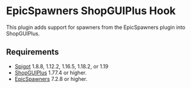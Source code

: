 # EpicSpawners ShopGUIPlus Hook
This plugin adds support for spawners from the EpicSpawners plugin into ShopGUIPlus.

## Requirements
- [Spigot](https://www.spigotmc.org/) 1.8.8, 1.12.2, 1.16.5, 1.18.2, or 1.19
- [ShopGUIPlus](https://www.spigotmc.org/resources/6515/) 1.77.4 or higher.
- [EpicSpawners](https://songoda.com/marketplace/product/13) 7.2.8 or higher.
